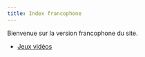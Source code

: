 ```yaml
---
title: Index francophone
---
```


Bienvenue sur la version francophone du site.

  - [Jeux vidéos](games/index.md)